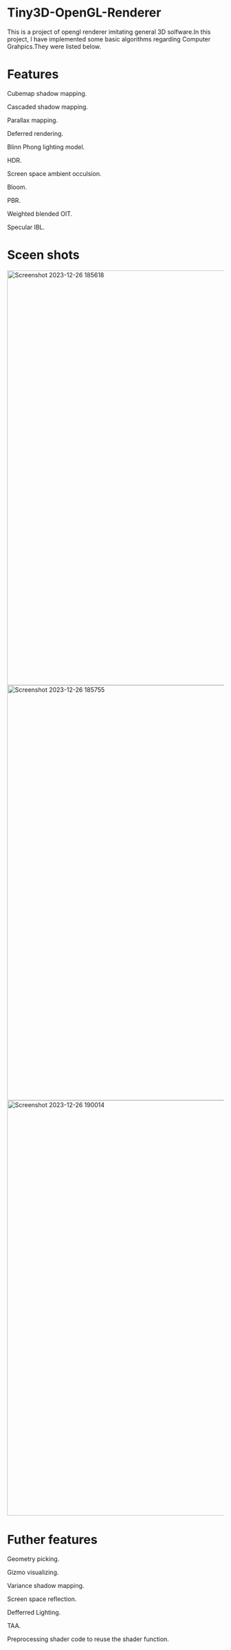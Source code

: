 # Tiny3D-OpenGL-Renderer
This is a project of opengl renderer imitating general 3D solfware.In this project, I have implemented some basic algorithms regarding Computer Grahpics.They were listed below.
# Features
Cubemap shadow mapping.

Cascaded shadow mapping.

Parallax mapping.

Deferred rendering.

Blinn Phong lighting model.

HDR.

Screen space ambient occulsion.

Bloom.

PBR.

Weighted blended OIT.

Specular IBL.
# Sceen shots
<img width="962" alt="Screenshot 2023-12-26 185618" src="https://github.com/crystalline02/Tiny3D-OpenGL-Renderer/assets/45896894/52029295-740c-463a-afcd-29ad0ae07116">
<img width="963" alt="Screenshot 2023-12-26 185755" src="https://github.com/crystalline02/Tiny3D-OpenGL-Renderer/assets/45896894/0f708b16-d251-42bb-aac6-dc9fc07ce360">
<img width="963" alt="Screenshot 2023-12-26 190014" src="https://github.com/crystalline02/Tiny3D-OpenGL-Renderer/assets/45896894/e09d46a4-fa8e-4141-817d-d2aafc157799">


# Futher features
Geometry picking.

Gizmo visualizing.

Variance shadow mapping.

Screen space reflection.

Defferred Lighting.

TAA.

Preprocessing shader code to reuse the shader function.
